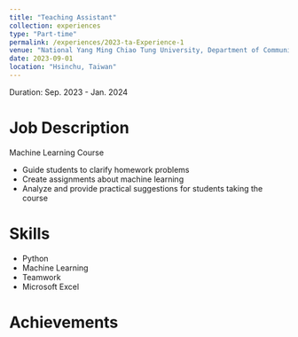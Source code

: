 ```yaml
---
title: "Teaching Assistant"
collection: experiences
type: "Part-time"
permalink: /experiences/2023-ta-Experience-1
venue: "National Yang Ming Chiao Tung University, Department of Communication Engineering"
date: 2023-09-01
location: "Hsinchu, Taiwan"
---
```


Duration: Sep. 2023 - Jan. 2024

Job Description
======
Machine Learning Course
- Guide students to clarify homework problems
- Create assignments about machine learning
- Analyze and provide practical suggestions for students taking the course

Skills
======
* Python
* Machine Learning
* Teamwork
* Microsoft Excel

Achievements
======
